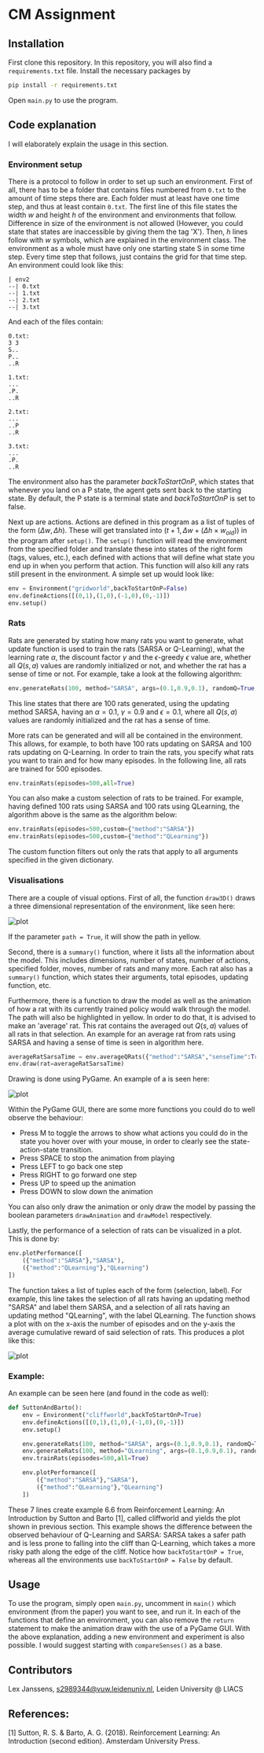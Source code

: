 # CM Assignment

## Installation
First clone this repository. In this repository, you will also find a `requirements.txt` file. Install the necessary packages by

```bash
pip install -r requirements.txt
```

Open `main.py` to use the program.

## Code explanation
I will elaborately explain the usage in this section.

### Environment setup
There is a protocol to follow in order to set up such an environment. First of all, there has to be a folder that contains files numbered from `0.txt` to the amount of time steps there are. Each folder must at least have one time step, and thus at least contain `0.txt`. The first line of this file states the width _w_ and height _h_ of the environment and environments that follow. Difference in size of the environment is not allowed (However, you could state that states are inaccessible by giving them the tag 'X'). Then, _h_ lines follow with _w_ symbols, which are explained in the environment class. The environment as a whole must have only one starting state S in some time step. Every time step that follows, just contains the grid for that time step. An environment could look like this:

```
| env2
--| 0.txt
--| 1.txt
--| 2.txt
--| 3.txt
```
And each of the files contain:

```
0.txt:
3 3
S..
P..
..R

1.txt:
...
.P.
..R

2.txt:
...
..P
..R

3.txt:
...
.P.
..R
```

The environment also has the parameter _backToStartOnP_, which states that whenever you land on a P state, the agent gets sent back to the starting state. By default, the P state is a terminal state and _backToStartOnP_ is set to false.

Next up are actions. Actions are defined in this program as a list of tuples of the form $(\Delta w, \Delta h)$. These will get translated into $(t+1, \Delta w + (\Delta h \times w_{old}))$ in the program after `setup()`. The `setup()` function will read the environment from the specified folder and translate these into states of the right form (tags, values, etc.), each defined with actions that will define what state you end up in when you perform that action. This function will also kill any rats still present in the environment. A simple set up would look like:

```python
env = Environment("gridworld",backToStartOnP=False)
env.defineActions([(0,1),(1,0),(-1,0),(0,-1)])
env.setup()
```

### Rats
Rats are generated by stating how many rats you want to generate, what update function is used to train the rats (SARSA or Q-Learning), what the learning rate $\alpha$, the discount factor $\gamma$ and the $\epsilon$-greedy $\epsilon$ value are, whether all $Q(s,a)$ values are randomly initialized or not, and whether the rat has a sense of time or not. For example, take a look at the following algorithm:
```python
env.generateRats(100, method="SARSA", args=(0.1,0.9,0.1), randomQ=True, senseTime=True)
```
This line states that there are 100 rats generated, using the updating method SARSA, having an $\alpha = 0.1$, $\gamma = 0.9$ and $\epsilon = 0.1$, where all $Q(s,a)$ values are randomly initialized and the rat has a sense of time.

More rats can be generated and will all be contained in the environment. This allows, for example, to both have 100 rats updating on SARSA and 100 rats updating on Q-Learning. 
In order to train the rats, you specify what rats you want to train and for how many episodes. In the following line, all rats are trained for 500 episodes. 
```python
env.trainRats(episodes=500,all=True)
```
You can also make a custom selection of rats to be trained. For example, having defined 100 rats using SARSA and 100 rats using QLearning, the algorithm above is the same as the algorithm below:
```python
env.trainRats(episodes=500,custom={"method":"SARSA"})
env.trainRats(episodes=500,custom={"method":"QLearning"})
```
The custom function filters out only the rats that apply to all arguments specified in the given dictionary.

### Visualisations
There are a couple of visual options. First of all, the function `draw3D()` draws a three dimensional representation of the environment, like seen here:

![plot](./assets/cyclicgrid(1).png)

If the parameter `path = True`, it will show the path in yellow. 

Second, there is a `summary()` function, where it lists all the information about the model. This includes dimensions, number of states, number of actions, specified folder, moves, number of rats and many more. Each rat also has a `summary()` function, which states their arguments, total episodes, updating function, etc. 

Furthermore, there is a function to draw the model as well as the animation of how a rat with its currently trained policy would walk through the model. The path will also be highlighted in yellow. In order to do that, it is advised to make an 'average' rat. This rat contains the averaged out $Q(s,a)$ values of all rats in that selection. An example for an average rat from rats using SARSA and having a sense of time is seen in algorithm here. 
```python
averageRatSarsaTime = env.averageQRats({"method":"SARSA","senseTime":True})
env.draw(rat=averageRatSarsaTime)
```
Drawing is done using PyGame. An example of a is seen here:

![plot](./assets/animation.gif)

Within the PyGame GUI, there are some more functions you could do to well observe the behaviour:

- Press M to toggle the arrows to show what actions you could do in the state you hover over with your mouse, in order to clearly see the state-action-state transition.
- Press SPACE to stop the animation from playing
- Press LEFT to go back one step
- Press RIGHT to go forward one step
- Press UP to speed up the animation
- Press DOWN to slow down the animation

You can also only draw the animation or only draw the model by passing the boolean parameters `drawAnimation` and `drawModel` respectively.

Lastly, the performance of a selection of rats can be visualized in a plot. This is done by:
```python
env.plotPerformance([
    ({"method":"SARSA"},"SARSA"),
    ({"method":"QLearning"},"QLearning")
])
```
The function takes a list of tuples each of the form (selection, label). For example, this line takes the selection of all rats having an updating method "SARSA" and label them SARSA, and a selection of all rats having an updating method "QLearning", with the label QLearning. The function shows a plot with on the x-axis the number of episodes and on the y-axis the average cumulative reward of said selection of rats. This produces a plot like this:

![plot](./assets/exampleplot.png)

### Example:
An example can be seen here (and found in the code as well):

```python
def SuttonAndBarto():
    env = Environment("cliffworld",backToStartOnP=True)
    env.defineActions([(0,1),(1,0),(-1,0),(0,-1)])
    env.setup()

    env.generateRats(100, method="SARSA", args=(0.1,0.9,0.1), randomQ=True, senseTime=True)
    env.generateRats(100, method="QLearning", args=(0.1,0.9,0.1), randomQ=True, senseTime=True)
    env.trainRats(episodes=500,all=True)

    env.plotPerformance([
        ({"method":"SARSA"},"SARSA"),
        ({"method":"QLearning"},"QLearning")
    ])
```
These 7 lines create example 6.6 from Reinforcement Learning: An Introduction by Sutton and Barto [1], called cliffworld and yields the plot shown in previous section. This example shows the difference between the observed behaviour of Q-Learning and SARSA: SARSA takes a safer path and is less prone to falling into the cliff than Q-Learning, which takes a more risky path along the edge of the cliff. Notice how `backToStartOnP = True`, whereas all the environments use `backToStartOnP = False` by default. 

## Usage
To use the program, simply open `main.py`, uncomment in `main()` which environment (from the paper) you want to see, and run it. In each of the functions that define an environment, you can also remove the `return` statement to make the animation draw with the use of a PyGame GUI. With the above explanation, adding a new environment and experiment is also possible. I would suggest starting with `compareSenses()` as a base.

## Contributors
Lex Janssens, s2989344@vuw.leidenuniv.nl, Leiden University @ LIACS

## References:

[1] Sutton, R. S. & Barto, A. G. (2018). Reinforcement Learning: An Introduction (second edition). Amsterdam University Press.

